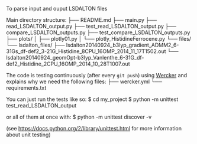 To parse input and ouput LSDALTON files 



Main directory structure:
├── README.md
├── main.py
├── read_LSDALTON_output.py
├── test_read_LSDALTON_output.py
├── compare_LSDALTON_outputs.py
├── test_compare_LSDALTON_outputs.py
├── plots/
│   ├── plotly01.py
│   └── plotly_HistidineFerrocene.py
└── files/
    └── lsdalton_files/
        ├── lsdalton20140924_b3lyp_gradient_ADMM2_6-31Gs_df-def2_3-21G_Histidine_8CPU_16OMP_2014_11_17T1502.out
        └── lsdalton20140924_geomOpt-b3lyp_Vanlenthe_6-31G_df-def2_Histidine_2CPU_16OMP_2014_10_28T1007.out


The code is testing continuously (after every `git push`) using [Wercker](http://wercker.com/) and explains why we need the following files:
├── wercker.yml
└── requirements.txt

You can just run the tests like so:
$ cd my_project
$ python -m unittest test_read_LSDALTON_output

or all of them at once with:
$ python -m unittest discover -v

(see https://docs.python.org/2/library/unittest.html for more information about unit testing)